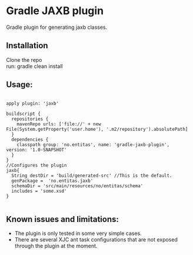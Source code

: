 Gradle JAXB plugin
==================
Gradle plugin for generating jaxb classes.  

Installation 
------------
Clone the repo  
run: gradle clean install  

Usage:  
------

<pre><code>
apply plugin: 'jaxb'

buildscript {
  repositories {
    mavenRepo urls: ['file://' + new File(System.getProperty('user.home'), '.m2/repository').absolutePath]
  }
  dependencies {
    classpath group: 'no.entitas', name: 'gradle-jaxb-plugin', version: '1.0-SNAPSHOT'
  }
}
//Configures the plugin 
jaxb{
  String destDir = 'build/generated-src' //This is the default. 
  genPackage =  'no.entitas.jaxb'
  schemaDir = 'src/main/resources/no/entitas/schema'
  includes = 'some.xsd'
}

</code></pre>  

Known issues and limitations:  
----------------------------
* The plugin is only tested in some very simple cases.   
* There are several XJC ant task configurations that are not exposed through the plugin at the moment.